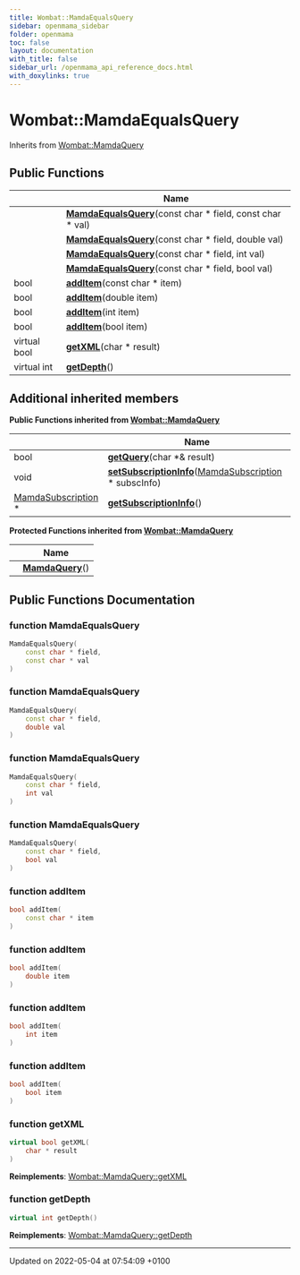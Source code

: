 ```yaml
---
title: Wombat::MamdaEqualsQuery
sidebar: openmama_sidebar
folder: openmama
toc: false
layout: documentation
with_title: false
sidebar_url: /openmama_api_reference_docs.html
with_doxylinks: true
---
```


# Wombat::MamdaEqualsQuery





Inherits from [Wombat::MamdaQuery](classWombat_1_1MamdaQuery.html)

## Public Functions

|                | Name           |
| -------------- | -------------- |
| | **[MamdaEqualsQuery](classWombat_1_1MamdaEqualsQuery.html#function-mamdaequalsquery)**(const char * field, const char * val) |
| | **[MamdaEqualsQuery](classWombat_1_1MamdaEqualsQuery.html#function-mamdaequalsquery)**(const char * field, double val) |
| | **[MamdaEqualsQuery](classWombat_1_1MamdaEqualsQuery.html#function-mamdaequalsquery)**(const char * field, int val) |
| | **[MamdaEqualsQuery](classWombat_1_1MamdaEqualsQuery.html#function-mamdaequalsquery)**(const char * field, bool val) |
| bool | **[addItem](classWombat_1_1MamdaEqualsQuery.html#function-additem)**(const char * item) |
| bool | **[addItem](classWombat_1_1MamdaEqualsQuery.html#function-additem)**(double item) |
| bool | **[addItem](classWombat_1_1MamdaEqualsQuery.html#function-additem)**(int item) |
| bool | **[addItem](classWombat_1_1MamdaEqualsQuery.html#function-additem)**(bool item) |
| virtual bool | **[getXML](classWombat_1_1MamdaEqualsQuery.html#function-getxml)**(char * result) |
| virtual int | **[getDepth](classWombat_1_1MamdaEqualsQuery.html#function-getdepth)**() |

## Additional inherited members

**Public Functions inherited from [Wombat::MamdaQuery](classWombat_1_1MamdaQuery.html)**

|                | Name           |
| -------------- | -------------- |
| bool | **[getQuery](classWombat_1_1MamdaQuery.html#function-getquery)**(char *& result) |
| void | **[setSubscriptionInfo](classWombat_1_1MamdaQuery.html#function-setsubscriptioninfo)**([MamdaSubscription](classWombat_1_1MamdaSubscription.html) * subscInfo) |
| [MamdaSubscription](classWombat_1_1MamdaSubscription.html) * | **[getSubscriptionInfo](classWombat_1_1MamdaQuery.html#function-getsubscriptioninfo)**() |

**Protected Functions inherited from [Wombat::MamdaQuery](classWombat_1_1MamdaQuery.html)**

|                | Name           |
| -------------- | -------------- |
| | **[MamdaQuery](classWombat_1_1MamdaQuery.html#function-mamdaquery)**() |


## Public Functions Documentation

### function MamdaEqualsQuery

```cpp
MamdaEqualsQuery(
    const char * field,
    const char * val
)
```


### function MamdaEqualsQuery

```cpp
MamdaEqualsQuery(
    const char * field,
    double val
)
```


### function MamdaEqualsQuery

```cpp
MamdaEqualsQuery(
    const char * field,
    int val
)
```


### function MamdaEqualsQuery

```cpp
MamdaEqualsQuery(
    const char * field,
    bool val
)
```


### function addItem

```cpp
bool addItem(
    const char * item
)
```


### function addItem

```cpp
bool addItem(
    double item
)
```


### function addItem

```cpp
bool addItem(
    int item
)
```


### function addItem

```cpp
bool addItem(
    bool item
)
```


### function getXML

```cpp
virtual bool getXML(
    char * result
)
```


**Reimplements**: [Wombat::MamdaQuery::getXML](classWombat_1_1MamdaQuery.html#function-getxml)


### function getDepth

```cpp
virtual int getDepth()
```


**Reimplements**: [Wombat::MamdaQuery::getDepth](classWombat_1_1MamdaQuery.html#function-getdepth)


-------------------------------

Updated on 2022-05-04 at 07:54:09 +0100